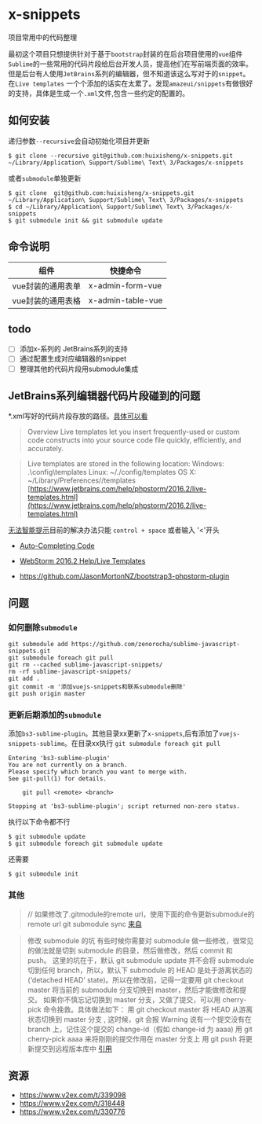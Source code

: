 # x-snippets
项目常用中的代码整理

最初这个项目只想提供针对于基于`bootstrap`封装的在后台项目使用的`vue`组件`Sublime`的一些常用的代码片段给后台开发人员，提高他们在写前端页面的效率。但是后台有人使用`JetBrains`系列的编辑器，但不知道该这么写对于的`snippet`。在`Live templates` 一个个添加的话实在太累了。发现`amazeui/snippets`有做很好的支持，具体是生成一个`.xml`文件,包含一些约定的配置的。


## 如何安装 ##

递归参数`--recursive`会自动初始化项目并更新

    $ git clone --recursive git@github.com:huixisheng/x-snippets.git ~/Library/Application\ Support/Sublime\ Text\ 3/Packages/x-snippets

或者`submodule`单独更新

    $ git clone  git@github.com:huixisheng/x-snippets.git ~/Library/Application\ Support/Sublime\ Text\ 3/Packages/x-snippets
    $ cd ~/Library/Application\ Support/Sublime\ Text\ 3/Packages/x-snippets
    $ git submodule init && git submodule update


## 命令说明 ##

<table>
    <thead>
        <tr>
            <th>组件</th>
            <th>快捷命令</th>
        </tr>
    </thead>
    <tbody>
        <tr>
            <td>vue封装的通用表单</td>
            <td>x-admin-form-vue</td>
        </tr>
        <tr>
            <td>vue封装的通用表格</td>
            <td>x-admin-table-vue</td>
        </tr>
    </tbody>
</table>

## todo ##

- [ ] 添加x-系列的 JetBrains系列的支持
- [ ] 通过配置生成对应编辑器的snippet
- [ ] 整理其他的代码片段用submodule集成

## JetBrains系列编辑器代码片段碰到的问题 ##

*.xml写好的代码片段存放的路径。[具体可以看](https://github.com/amazeui/snippets/)

>Overview
Live templates let you insert frequently-used or custom code constructs into your source code file quickly, efficiently, and accurately.

>Live templates are stored in the following location:
Windows: <your home directory>\.<product name><version number>\config\templates
Linux: ~/.<product name><version number>/config/templates
OS X: ~/Library/Preferences/<product name><version number>/templates  [https://www.jetbrains.com/help/phpstorm/2016.2/live-templates.html](https://www.jetbrains.com/help/phpstorm/2016.2/live-templates.html)



[无法智能提示](https://github.com/amazeui/snippets/issues/2)目前的解决办法只能 `control + space`  或者输入 '<'开头

- [Auto-Completing Code](https://www.jetbrains.com/help/webstorm/2016.2/auto-completing-code.html)
- [WebStorm 2016.2 Help/Live Templates](https://www.jetbrains.com/help/webstorm/2016.2/live-templates.html)

- https://github.com/JasonMortonNZ/bootstrap3-phpstorm-plugin


## 问题 ##

### 如何删除`submodule` ###

    git submodule add https://github.com/zenorocha/sublime-javascript-snippets.git
    git submodule foreach git pull
    git rm --cached sublime-javascript-snippets/
    rm -rf sublime-javascript-snippets/
    git add .
    git commit -m '添加vuejs-snippets和联系submodule删除'
    git push origin master

### 更新后期添加的`submodule` ###

添加`bs3-sublime-plugin`。其他目录xx更新了`x-snippets`,后有添加了`vuejs-snippets-sublime`。在目录xx执行 `git submodule foreach git pull`

    Entering 'bs3-sublime-plugin'
    You are not currently on a branch.
    Please specify which branch you want to merge with.
    See git-pull(1) for details.

        git pull <remote> <branch>

    Stopping at 'bs3-sublime-plugin'; script returned non-zero status.

执行以下命令都不行

    $ git submodule update
    $ git submodule foreach git submodule update

还需要

    $ git submodule init

### 其他 ###

>// 如果修改了.gitmodule的remote url，使用下面的命令更新submodule的remote url
git submodule sync [来自](https://github.com/hokein/Wiki/wiki/Git-submodule%E4%BD%BF%E7%94%A8)


>修改 submodule 的坑
有些时候你需要对 submodule 做一些修改，很常见的做法就是切到 submodule 的目录，然后做修改，然后 commit 和 push。
这里的坑在于，默认 git submodule update 并不会将 submodule 切到任何 branch，所以，默认下 submodule 的 HEAD 是处于游离状态的 (‘detached HEAD’ state)。所以在修改前，记得一定要用 git checkout master 将当前的 submodule 分支切换到 master，然后才能做修改和提交。
如果你不慎忘记切换到 master 分支，又做了提交，可以用 cherry-pick 命令挽救。具体做法如下：
用 git checkout master 将 HEAD 从游离状态切换到 master 分支 , 这时候，git 会报 Warning 说有一个提交没有在 branch 上，记住这个提交的 change-id（假如 change-id 为 aaaa)
用 git cherry-pick aaaa 来将刚刚的提交作用在 master 分支上
用 git push 将更新提交到远程版本库中 [引用](http://blog.devtang.com/2013/05/08/git-submodule-issues/)


## 资源 ##
- https://www.v2ex.com/t/339098
- https://www.v2ex.com/t/318448
- https://www.v2ex.com/t/330776